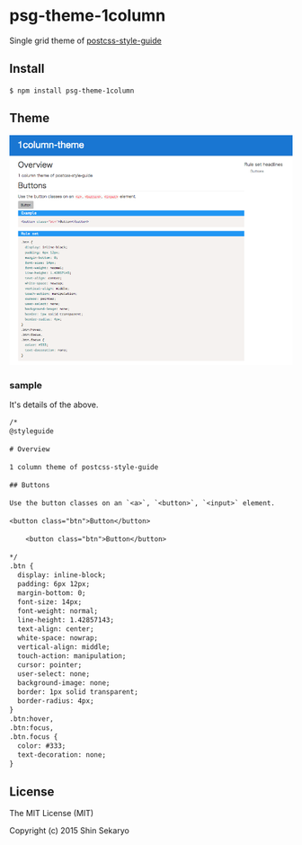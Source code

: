 # psg-theme-1column

Single grid theme of [postcss-style-guide](https://github.com/morishitter/postcss-style-guide)

## Install

```shell
$ npm install psg-theme-1column
```

## Theme

![Default style guide design](./style-theme.png)

### sample

It's details of the above.

```
/*
@styleguide

# Overview

1 column theme of postcss-style-guide

## Buttons

Use the button classes on an `<a>`, `<button>`, `<input>` element.

<button class="btn">Button</button>

    <button class="btn">Button</button>

*/
.btn {
  display: inline-block;
  padding: 6px 12px;
  margin-bottom: 0;
  font-size: 14px;
  font-weight: normal;
  line-height: 1.42857143;
  text-align: center;
  white-space: nowrap;
  vertical-align: middle;
  touch-action: manipulation;
  cursor: pointer;
  user-select: none;
  background-image: none;
  border: 1px solid transparent;
  border-radius: 4px;
}
.btn:hover,
.btn:focus,
.btn.focus {
  color: #333;
  text-decoration: none;
}
```

## License

The MIT License (MIT)

Copyright (c) 2015 Shin Sekaryo
